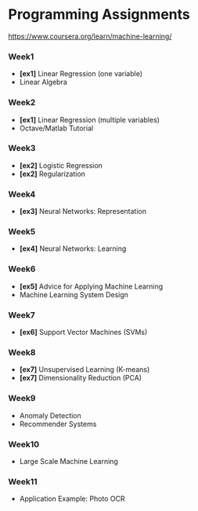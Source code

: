 # Programming Assignments  
https://www.coursera.org/learn/machine-learning/

### Week1
- **[ex1]** Linear Regression (one variable)
- Linear Algebra

### Week2
- **[ex1]** Linear Regression (multiple variables)
- Octave/Matlab Tutorial

### Week3
- **[ex2]** Logistic Regression
- **[ex2]** Regularization

### Week4
- **[ex3]** Neural Networks: Representation

### Week5
- **[ex4]** Neural Networks: Learning

### Week6
- **[ex5]** Advice for Applying Machine Learning
- Machine Learning System Design

### Week7
- **[ex6]** Support Vector Machines (SVMs)

### Week8
- **[ex7]** Unsupervised Learning (K-means)
- **[ex7]** Dimensionality Reduction (PCA)

### Week9
- Anomaly Detection
- Recommender Systems

### Week10
- Large Scale Machine Learning

### Week11
- Application Example: Photo OCR